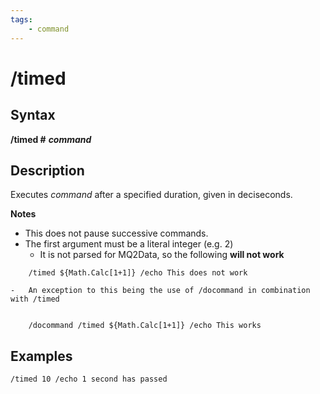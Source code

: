 ```yaml
---
tags:
    - command
---
```

# /timed

## Syntax

**/timed \#** _**command**_

## Description

Executes _command_ after a specified duration, given in deciseconds.

**Notes**

* This does not pause successive commands.
* The first argument must be a literal integer (e.g. 2)
  * It is not parsed for MQ2Data, so the following **will not work**

```text
    /timed ${Math.Calc[1+1]} /echo This does not work

-   An exception to this being the use of /docommand in combination with /timed


    /docommand /timed ${Math.Calc[1+1]} /echo This works
```

## Examples

```text
/timed 10 /echo 1 second has passed
```

